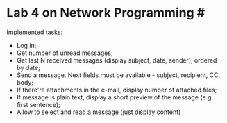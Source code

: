# Lab 4 on Network Programming # <br/>

Implemented tasks: <br/>
* Log in; <br/>
* Get number of unread messages; <br/>
* Get last N received messages (display subject, date, sender), ordered by date; <br/>
* Send a message. Next fields must be available - subject, recipient, CC, body; <br/>
* If there're attachments in the e-mail, display number of attached files; <br/>
* If message is plain text, display a short preview of the message (e.g. first sentence); <br/>
* Allow to select and read a message (just display content) <br/>

